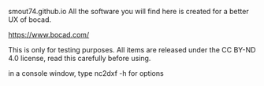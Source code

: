 smout74.github.io
All the software you will find here is created for a better UX of bocad.

https://www.bocad.com/

This is only for testing purposes. All items are released under the CC BY-ND 4.0 license, read this carefully before using.

in a console window, type nc2dxf -h for options
